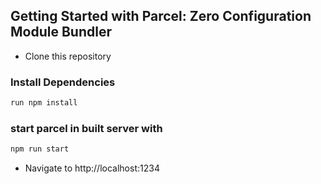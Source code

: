 ## Getting Started with Parcel: Zero Configuration Module Bundler

- Clone this repository

### Install Dependencies
```bash
run npm install
```
### start parcel in built server with 
```bash
npm run start
```

- Navigate to http://localhost:1234